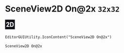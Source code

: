 # SceneView2D On@2x `32x32`
<img src="/img/SceneView2D%20On@2x.png" width=32 height=32>

``` CSharp
EditorGUIUtility.IconContent("SceneView2D On@2x")
```
```
SceneView2D On@2x
```

